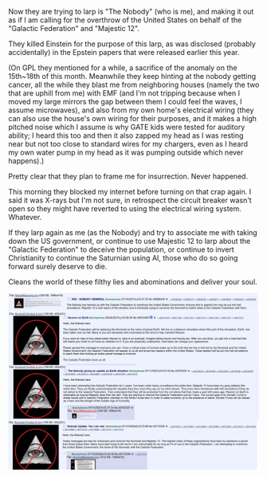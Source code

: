 Now they are trying to larp is "The Nobody" (who is me), and making it out as
if I am calling for the overthrow of the United States on behalf of the
"Galactic Federation" and "Majestic 12".

They killed Einstein for the purpose of this larp, as was disclosed (probably
accidentally) in the Epstein papers that were released earlier this year.

(On GPL they mentioned for a while, a sacrifice of the anomaly on the 15th~18th
of this month. Meanwhile they keep hinting at the nobody getting cancer, all
the while they blast me from neighboring houses (namely the two that are uphill
from me) with EMF (and I'm not tripping because when I moved my large mirrors
the gap between them I could feel the waves, I assume microwaves), and also
from my own home's electrical wiring (they can also use the house's own wiring
for their purposes, and it makes a high pitched noise which I assume is why
GATE kids were tested for auditory ability; I heard this too and then it also
zapped my head as I was resting near but not too close to standard wires for my
chargers, even as I heard my own water pump in my head as it was pumping
outside which never happens).)

Pretty clear that they plan to frame me for insurrection. Never happened.

This morning they blocked my internet before turning on that crap again. I said
it was X-rays but I'm not sure, in retrospect the circuit breaker wasn't open
so they might have reverted to using the electrical wiring system. Whatever.

If they larp again as me (as the Nobody) and try to associate me with taking
down the US government, or continue to use Majestic 12 to larp about the
"Galactic Federation" to deceive the population, or continue to invert
Christianity to continue the Saturnian using AI, those who do so going forward
surely deserve to die.

Cleans the world of these filthy lies and abominations and deliver your soul.

<img src="./images/nobodylarp.png" />
